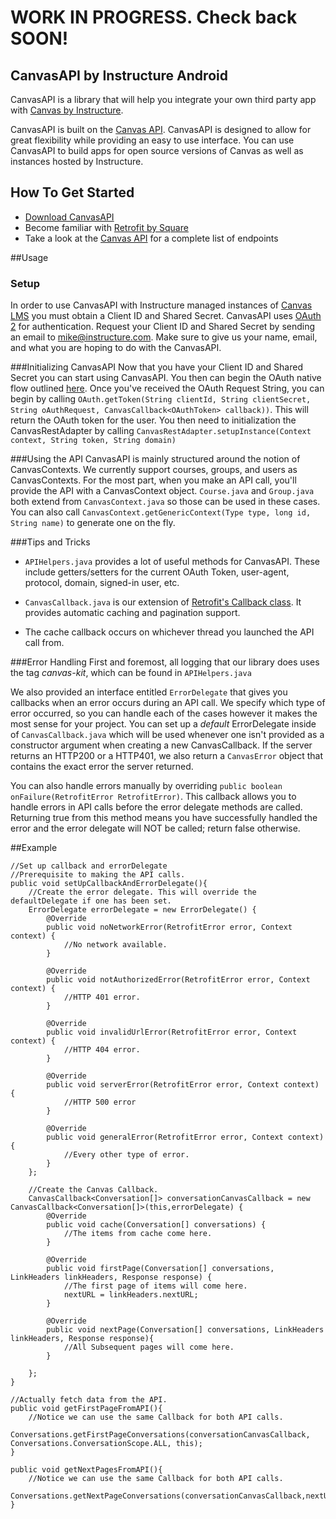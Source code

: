 # WORK IN PROGRESS. Check back SOON!

## CanvasAPI by Instructure Android

CanvasAPI is a library that will help you integrate your own third party app with [Canvas by Instructure](https://instructure.com/).

CanvasAPI is built on the [Canvas API](https://canvas.instructure.com/doc/api/index.html). CanvasAPI is designed to allow for great flexibility while providing an easy to use interface. You can use CanvasAPI to build apps for open source versions of Canvas as well as instances hosted by Instructure.

## How To Get Started

- [Download CanvasAPI](https://github.com/instructure/linkhere) 
- Become familiar with [Retrofit by Square](http://square.github.io/retrofit/)
- Take a look at the [Canvas API](https://canvas.instructure.com/doc/api/index.html) for a complete list of endpoints

##Usage
### Setup

In order to use CanvasAPI with Instructure managed instances of [Canvas LMS](https://github.com/instructure/canvas-lms) you must obtain a Client ID and Shared Secret. CanvasAPI uses [OAuth 2](https://canvas.instructure.com/doc/api/file.oauth.html) for authentication. Request your Client ID and Shared Secret by sending an email to <mike@instructure.com>. Make sure to give us your name, email, and what you are hoping to do with the CanvasAPI.

###Initializing CanvasAPI
Now that you have your Client ID and Shared Secret you can start using CanvasAPI. You then can begin the OAuth native flow outlined [here](https://canvas.instructure.com/doc/api/file.oauth.html). Once you've received the OAuth Request String, you can begin by calling `OAuth.getToken(String clientId, String clientSecret, String oAuthRequest, CanvasCallback<OAuthToken> callback))`.
This will return the OAuth token for the user. You then need to initialization the CanvasRestAdapter by calling `CanvasRestAdapter.setupInstance(Context context, String token, String domain)`

###Using the API
CanvasAPI is mainly structured around the notion of CanvasContexts. We currently support courses, groups, and users as CanvasContexts. For the most part, when you make an API call, you'll provide the API with a CanvasContext object. `Course.java` and `Group.java` both extend from `CanvasContext.java` so those can be used in these cases. You can also call `CanvasContext.getGenericContext(Type type, long id, String name)` to generate one on the fly.

###Tips and Tricks
* `APIHelpers.java` provides a lot of useful methods for CanvasAPI. These include getters/setters for the current OAuth Token, user-agent, protocol, domain, signed-in user, etc.

* `CanvasCallback.java` is our extension of [Retrofit's Callback class](https://github.com/square/retrofit/blob/master/retrofit/src/main/java/retrofit/Callback.java). It provides automatic caching and pagination support. 

* The cache callback occurs on whichever thread you launched the API call from.


###Error Handling
First and foremost, all logging that our library does uses the tag _canvas-kit_, which can be found in `APIHelpers.java` 

We also provided an interface entitled `ErrorDelegate` that gives you callbacks when an error occurs during an API call. We specify which type of error occurred, so you can handle each of the cases however it makes the most sense for your project. You can set up a _default_ ErrorDelegate inside of `CanvasCallback.java` which will be used whenever one isn't provided as a constructor argument when creating a new CanvasCallback. If the server returns an HTTP200 or a HTTP401, we also return a `CanvasError` object that contains the exact error the server returned.

You can also handle errors manually by overriding `public boolean onFailure(RetrofitError RetrofitError)`. This callback allows you to handle errors in API calls before the error delegate methods are called. Returning true from this method means you have successfully handled the error and the error delegate will NOT be called; return false otherwise.

##Example
    
    //Set up callback and errorDelegate
    //Prerequisite to making the API calls.
    public void setUpCallbackAndErrorDelegate(){
        //Create the error delegate. This will override the defaultDelegate if one has been set.
        ErrorDelegate errorDelegate = new ErrorDelegate() {
            @Override
            public void noNetworkError(RetrofitError error, Context context) {
                //No network available.
            }

            @Override
            public void notAuthorizedError(RetrofitError error, Context context) {
                //HTTP 401 error.
            }

            @Override
            public void invalidUrlError(RetrofitError error, Context context) {
                //HTTP 404 error.
            }

            @Override
            public void serverError(RetrofitError error, Context context) {
                //HTTP 500 error
            }

            @Override
            public void generalError(RetrofitError error, Context context) {
                //Every other type of error.
            }
        };
        
        //Create the Canvas Callback.
        CanvasCallback<Conversation[]> conversationCanvasCallback = new CanvasCallback<Conversation[]>(this,errorDelegate) {
            @Override
            public void cache(Conversation[] conversations) {
                //The items from cache come here.
            }

            @Override
            public void firstPage(Conversation[] conversations, LinkHeaders linkHeaders, Response response) {
                //The first page of items will come here.
                nextURL = linkHeaders.nextURL;
            }

            @Override
            public void nextPage(Conversation[] conversations, LinkHeaders linkHeaders, Response response){
                //All Subsequent pages will come here.
            }

        };
    }

    //Actually fetch data from the API.
    public void getFirstPageFromAPI(){
        //Notice we can use the same Callback for both API calls.   
        Conversations.getFirstPageConversations(conversationCanvasCallback, Conversations.ConversationScope.ALL, this);
    }

    public void getNextPagesFromAPI(){
        //Notice we can use the same Callback for both API calls.   
        Conversations.getNextPageConversations(conversationCanvasCallback,nextURL);
    }
